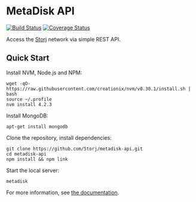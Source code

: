 MetaDisk API
============

[![Build Status](https://img.shields.io/travis/Storj/metadisk-api.svg?style=flat-square)](https://travis-ci.org/Storj/metadisk-api)
[![Coverage Status](https://img.shields.io/coveralls/Storj/metadisk-api.svg?style=flat-square)](https://coveralls.io/r/Storj/metadisk-api)

Access the [Storj](http://storj.io) network via simple REST API.

Quick Start
-----------

Install NVM, Node.js and NPM:

```
wget -qO- https://raw.githubusercontent.com/creationix/nvm/v0.30.1/install.sh | bash
source ~/.profile
nvm install 4.2.3
```

Install MongoDB:

```
apt-get install mongodb
```

Clone the repository, install dependencies:

```
git clone https://github.com/Storj/metadisk-api.git
cd metadisk-api
npm install && npm link
```

Start the local server:

```
metadisk
```

For more information, see [the documentation](http://storj.github.io/metadisk-api).
